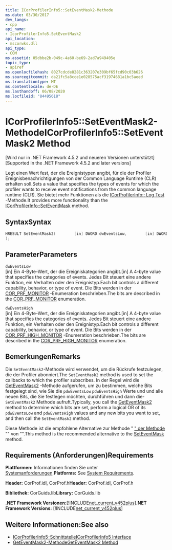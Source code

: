 ```yaml
---
title: ICorProfilerInfo5::SetEventMask2-Methode
ms.date: 03/30/2017
dev_langs:
- cpp
api_name:
- IcorProfilerInfo5.SetEventMask2
api_location:
- mscorwks.dll
api_type:
- COM
ms.assetid: 05dbbe2b-049c-4a60-be69-2ad7a949405e
topic_type:
- apiref
ms.openlocfilehash: 8027cdcde8281c363207e309bf65fcd90c03b626
ms.sourcegitcommit: da21fc5a8cce1e028575acf31974681a1bc5aeed
ms.translationtype: MT
ms.contentlocale: de-DE
ms.lasthandoff: 06/08/2020
ms.locfileid: "84495618"
---
```

# <a name="icorprofilerinfo5seteventmask2-method"></a><span data-ttu-id="9c113-102">ICorProfilerInfo5::SetEventMask2-Methode</span><span class="sxs-lookup"><span data-stu-id="9c113-102">ICorProfilerInfo5::SetEventMask2 Method</span></span>
<span data-ttu-id="9c113-103">[Wird nur in .NET Framework 4.5.2 und neueren Versionen unterstützt]</span><span class="sxs-lookup"><span data-stu-id="9c113-103">[Supported in the .NET Framework 4.5.2 and later versions]</span></span>  
  
 <span data-ttu-id="9c113-104">Legt einen Wert fest, der die Ereignistypen angibt, für die der Profiler Ereignisbenachrichtigungen von der Common Language Runtime (CLR) erhalten soll.</span><span class="sxs-lookup"><span data-stu-id="9c113-104">Sets a value that specifies the types of events for which the profiler wants to receive event notifications from the common language runtime (CLR).</span></span> <span data-ttu-id="9c113-105">Sie bietet mehr Funktionen als die [ICorProfilerInfo:: Log Test](icorprofilerinfo-seteventmask-method.md) -Methode.</span><span class="sxs-lookup"><span data-stu-id="9c113-105">It provides more functionality than the [ICorProfilerInfo::SetEventMask](icorprofilerinfo-seteventmask-method.md) method.</span></span>  
  
## <a name="syntax"></a><span data-ttu-id="9c113-106">Syntax</span><span class="sxs-lookup"><span data-stu-id="9c113-106">Syntax</span></span>  
  
```cpp
HRESULT SetEventMask2(        [in] DWORD dwEventsLow,        [in] DWORD dwEventsHigh  
);  
```  
  
## <a name="parameters"></a><span data-ttu-id="9c113-107">Parameter</span><span class="sxs-lookup"><span data-stu-id="9c113-107">Parameters</span></span>  
 `dwEventsLow`  
 <span data-ttu-id="9c113-108">[in] Ein 4-Byte-Wert, der die Ereigniskategorien angibt.</span><span class="sxs-lookup"><span data-stu-id="9c113-108">[in] A 4-byte value that specifies the categories of events.</span></span> <span data-ttu-id="9c113-109">Jedes Bit steuert eine andere Funktion, ein Verhalten oder den Ereignistyp.</span><span class="sxs-lookup"><span data-stu-id="9c113-109">Each bit controls a different capability, behavior, or type of event.</span></span> <span data-ttu-id="9c113-110">Die Bits werden in der [COR_PRF_MONITOR](cor-prf-monitor-enumeration.md) -Enumeration beschrieben.</span><span class="sxs-lookup"><span data-stu-id="9c113-110">The bits are described in the [COR_PRF_MONITOR](cor-prf-monitor-enumeration.md) enumeration.</span></span>  
  
 `dwEventsHigh`  
 <span data-ttu-id="9c113-111">[in] Ein 4-Byte-Wert, der die Ereigniskategorien angibt.</span><span class="sxs-lookup"><span data-stu-id="9c113-111">[in] A 4-byte value that specifies the categories of events.</span></span>  <span data-ttu-id="9c113-112">Jedes Bit steuert eine andere Funktion, ein Verhalten oder den Ereignistyp.</span><span class="sxs-lookup"><span data-stu-id="9c113-112">Each bit controls a different capability, behavior, or type of event.</span></span> <span data-ttu-id="9c113-113">Die Bits werden in der [COR_PRF_HIGH_MONITOR](cor-prf-high-monitor-enumeration.md) -Enumeration beschrieben.</span><span class="sxs-lookup"><span data-stu-id="9c113-113">The bits are described in the [COR_PRF_HIGH_MONITOR](cor-prf-high-monitor-enumeration.md) enumeration.</span></span>  
  
## <a name="remarks"></a><span data-ttu-id="9c113-114">Bemerkungen</span><span class="sxs-lookup"><span data-stu-id="9c113-114">Remarks</span></span>  
 <span data-ttu-id="9c113-115">Die `SetEventMask2`-Methode wird verwendet, um die Rückrufe festzulegen, die der Profiler abonniert.</span><span class="sxs-lookup"><span data-stu-id="9c113-115">The `SetEventMask2` method is used to set the callbacks to which the profiler subscribes.</span></span> <span data-ttu-id="9c113-116">In der Regel wird die [GetEventMask2](icorprofilerinfo5-geteventmask2-method.md) -Methode aufgerufen, um zu bestimmen, welche Bits festgelegt sind, wie Sie die `pdwEventsLow` `pdwEventsHigh` Werte und und alle neuen Bits, die Sie festlegen möchten, durchführen und dann die- `SetEventMask2` Methode aufruft.</span><span class="sxs-lookup"><span data-stu-id="9c113-116">Typically, you call the [GetEventMask2](icorprofilerinfo5-geteventmask2-method.md) method to determine which bits are set, perform a logical OR of its `pdwEventsLow` and `pdwEventsHigh` values and any new bits you want to set, and then call the `SetEventMask2` method.</span></span>  
  
 <span data-ttu-id="9c113-117">Diese Methode ist die empfohlene Alternative zur Methode " [" der Methode](icorprofilerinfo-seteventmask-method.md) "" von "".</span><span class="sxs-lookup"><span data-stu-id="9c113-117">This method is the recommended alternative to the [SetEventMask](icorprofilerinfo-seteventmask-method.md) method.</span></span>  
  
## <a name="requirements"></a><span data-ttu-id="9c113-118">Requirements (Anforderungen)</span><span class="sxs-lookup"><span data-stu-id="9c113-118">Requirements</span></span>  
 <span data-ttu-id="9c113-119">**Plattformen:** Informationen finden Sie unter [Systemanforderungen](../../get-started/system-requirements.md).</span><span class="sxs-lookup"><span data-stu-id="9c113-119">**Platforms:** See [System Requirements](../../get-started/system-requirements.md).</span></span>  
  
 <span data-ttu-id="9c113-120">**Header:** CorProf.idl, CorProf.h</span><span class="sxs-lookup"><span data-stu-id="9c113-120">**Header:** CorProf.idl, CorProf.h</span></span>  
  
 <span data-ttu-id="9c113-121">**Bibliothek:** CorGuids.lib</span><span class="sxs-lookup"><span data-stu-id="9c113-121">**Library:** CorGuids.lib</span></span>  
  
 <span data-ttu-id="9c113-122">**.NET Framework Versionen:**[!INCLUDE[net_current_v452plus](../../../../includes/net-current-v452plus-md.md)]</span><span class="sxs-lookup"><span data-stu-id="9c113-122">**.NET Framework Versions:** [!INCLUDE[net_current_v452plus](../../../../includes/net-current-v452plus-md.md)]</span></span>  
  
## <a name="see-also"></a><span data-ttu-id="9c113-123">Weitere Informationen:</span><span class="sxs-lookup"><span data-stu-id="9c113-123">See also</span></span>

- [<span data-ttu-id="9c113-124">ICorProfilerInfo5-Schnittstelle</span><span class="sxs-lookup"><span data-stu-id="9c113-124">ICorProfilerInfo5 Interface</span></span>](icorprofilerinfo5-interface.md)
- [<span data-ttu-id="9c113-125">GetEventMask2-Methode</span><span class="sxs-lookup"><span data-stu-id="9c113-125">GetEventMask2 Method</span></span>](icorprofilerinfo5-geteventmask2-method.md)
